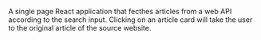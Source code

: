 A single page React application that fecthes articles from a web API according to the search input. Clicking on an article card will take the user to the original article of the source website.